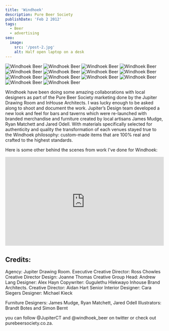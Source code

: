```yaml
---
title: 'Windhoek'
description: Pure Beer Society
publishDate: 'Feb 2 2012'
tags:
  - Beer
  - advertising
seo:
  image:
    src: '/post-2.jpg'
    alt: Half open laptop on a desk
---
```


![Windhoek Beer](/windhoek1.jpg)
![Windhoek Beer](/windhoek2.jpg)
![Windhoek Beer](/windhoek3.jpg)
![Windhoek Beer](/windhoek4.jpg)
![Windhoek Beer](/windhoek5.jpg)
![Windhoek Beer](/windhoek6.jpg)
![Windhoek Beer](/windhoek7.jpg)
![Windhoek Beer](/windhoek8.jpg)
![Windhoek Beer](/windhoek9.jpg)
![Windhoek Beer](/windhoek10.jpg)
![Windhoek Beer](/windhoek11.jpg)
![Windhoek Beer](/windhoek12.jpg)
![Windhoek Beer](/windhoek13.jpg)
![Windhoek Beer](/windhoek14.jpg)


Windhoek have been doing some amazing collaborations with local designers as part of the Pure Beer Society marketing done by the Jupiter Drawing Room and InHouse Architects. I was lucky enough to be asked along to shoot and document the work. Jupiter’s Design team developed a new look and feel for bars and taverns which were re-launched with branded merchandise and furniture created by local artisans James Mudge, Ryan Matchett and Jared Odell. With materials specifically selected for authenticity and quality the transformation of each venues stayed true to the Windhoek philosophy: custom-made items that are 100% real and crafted to the highest standards.

Here is some other behind the scenes from work I've done for Windhoek: 

<style>
  .fullwidth-video-container {
    position: relative;
    width: 100%;
    padding-bottom: 56.25%; /* 16:9 Aspect Ratio */
    height: 0;
    overflow: hidden;
    margin-bottom: 2rem;
  }

  .fullwidth-video-container iframe {
    position: absolute;
    top: 0;
    left: 0;
    width: 100%;
    height: 100%;
    border: 0;
  }
</style>

<div class="fullwidth-video-container">
  <iframe src="https://www.youtube.com/embed/1qbFzxMqrNw?si=E21RClN2v6E2ShfT" title="YouTube video player" allow="accelerometer; autoplay; clipboard-write; encrypted-media; gyroscope; picture-in-picture; web-share" referrerpolicy="strict-origin-when-cross-origin" allowfullscreen></iframe>
</div>


## Credits:

Agency: Jupiter Drawing Room.
Executive Creative Director: Ross Chowles
Creative Director Design: Joanne Thomas
Creative Group Head: Andrew Lang
Designer: Alex Hayn
Copywriter: Gugulethu Hlekwayo
Inhouse Brand Architects.
Creative Director: Aidan Hart
Senior Interior Designer: Cara Siegers
Designer: Michael Kieck

Furniture Designers: James Mudge, Ryan Matchett, Jared Odell
Illustrators: Brandt Botes and Simon Bernt

you can follow @JupiterCT and @windhoek_beer on twitter or check out purebeersociety.co.za.